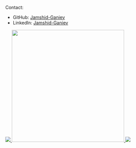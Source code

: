 Contact:
- GitHub: [Jamshid-Ganiev](https://github.com/Jamshid-Ganiev)
- LinkedIn: [Jamshid-Ganiev](https://www.linkedin.com/in/Jamshid-Ganiev/)
<!--- Web: [Jamshid-Ganiev]()-->

<a href="https://github.com/Jamshid-Ganiev">
<p align="left">
    <img src="https://github-profile-summary-cards.vercel.app/api/cards/profile-details?username=Jamshid-Ganiev&theme=github_dark">
    <img width="350" src="https://github-profile-summary-cards.vercel.app/api/cards/productive-time?username=Jamshid-Ganiev&theme=github_dark&utcOffset=5">
    <img src="https://github-readme-stats.vercel.app/api/top-langs/?username=Jamshid-Ganiev&exclude_repo=repo1,repo2&layout=compact&theme=github_dark">

</p>
</a>



